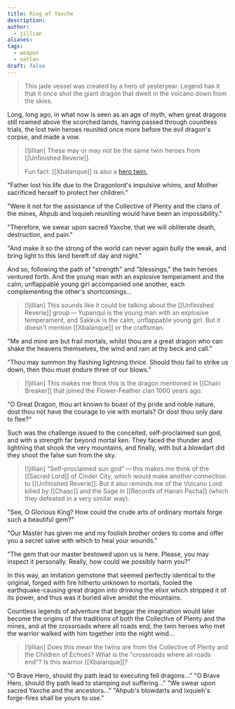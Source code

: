 ```yaml
---
title: Ring of Yaxche
description: 
author:
  - jillian
aliases: 
tags:
  - weapon
  - natlan
draft: false
---
```

>This jade vessel was created by a hero of yesteryear. Legend has it that it once shot the giant dragon that dwelt in the volcano down from the skies.

Long, long ago, in what now is seen as an age of myth, when great dragons still roamed above the scorched lands, having passed through countless trials, the lost twin heroes reunited once more before the evil dragon's corpse, and made a vow.

> [!jillian]
> These may or may not be the same twin heroes from [[Unfinished Reverie]]. 
> 
> Fun fact: [[Xbalanque]] is also a [hero twin.](https://en.wikipedia.org/w/index.php?title=Maya_Hero_Twins)

"Father lost his life due to the Dragonlord's impulsive whims, and Mother sacrificed herself to protect her children."

"Were it not for the assistance of the Collective of Plenty and the clans of the mines, Ahpub and Ixquieh reuniting would have been an impossibility."

"Therefore, we swear upon sacred Yaxche, that we will obliterate death, destruction, and pain."

"And make it so the strong of the world can never again bully the weak, and bring light to this land bereft of day and night."

And so, following the path of "strength" and "blessings," the twin heroes ventured forth. And the young man with an explosive temperament and the calm, unflappable young girl accompanied one another, each complementing the other's shortcomings...

> [!jillian]
> This sounds like it could be talking about the [[Unfinished Reverie]] group — Yupanqui is the young man with an explosive temperament, and Sakkuk is the calm, unflappable young girl. But it doesn't mention [[Xbalanque]] or the craftsman.

"Me and mine are but frail mortals, whilst thou are a great dragon who can shake the heavens themselves, the wind and rain at thy beck and call."

"Thou may summon thy flashing lightning thrice. Should thou fail to strike us down, then thou must endure three of our blows."

> [!jillian]
> This makes me think this is the dragon mentioned in [[Chain Breaker]] that joined the Flower-Feather clan 1000 years ago.

"O Great Dragon, thou art known to boast of thy pride and noble nature, dost thou not have the courage to vie with mortals? Or dost thou only dare to flee?"

Such was the challenge issued to the conceited, self-proclaimed sun god, and with a strength far beyond mortal ken. They faced the thunder and lightning that shook the very mountains, and finally, with but a blowdart did they shoot the false sun from the sky.

> [!jillian]
> "Self-proclaimed sun god" — this makes me think of the [[Sacred Lord]] of Cinder City, which would make another connection to [[Unfinished Reverie]]. But it also reminds me of the Volcano Lord killed by [[Chaac]] and the Sage in [[Records of Hanan Pacha]] (which they defeated in a very similar way).

"See, O Glorious King? How could the crude arts of ordinary mortals forge such a beautiful gem?"

"Our Master has given me and my foolish brother orders to come and offer you a secret salve with which to heal your wounds."

"The gem that our master bestowed upon us is here. Please, you may inspect it personally. Really, how could we possibly harm you?"

In this way, an imitation gemstone that seemed perfectly identical to the original, forged with fire hitherto unknown to mortals, fooled the earthquake-causing great dragon into drinking the elixir which stripped it of its power, and thus was it buried alive amidst the mountains.

Countless legends of adventure that beggar the imagination would later become the origins of the traditions of both the Collective of Plenty and the mines, and at the crossroads where all roads end, the twin heroes who met the warrior walked with him together into the night wind...

> [!jillian]
> Does this mean the twins are from the Collective of Plenty and the Children of Echoes? What is the "crossroads where all roads end"? Is this warrior [[Xbalanque]]?

"O Brave Hero, should thy path lead to executing fell dragons..."
"O Brave Hero, should thy path lead to stamping out suffering..."
"We swear upon sacred Yaxche and the ancestors..."
"Ahpub's blowdarts and Ixquieh's forge-fires shall be yours to use."

